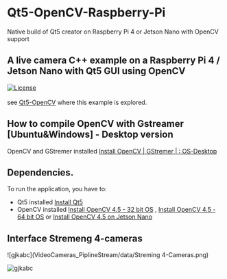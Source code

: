 # Qt5-OpenCV-Raspberry-Pi
Native build of Qt5 creator on Raspberry Pi 4 or Jetson Nano with OpenCV support
## A live camera C++ example on a Raspberry Pi 4 / Jetson Nano with Qt5 GUI using OpenCV <br/> 
[![License](https://img.shields.io/badge/License-Apache%202.0-blue.svg)](https://opensource.org/licenses/Apache-2.0)<br/><br/>
see [Qt5-OpenCV](https://qengineering.eu/install-qt5-with-opencv-on-raspberry-pi-4.html) where this example is explored. 


## How to compile OpenCV with Gstreamer [Ubuntu&Windows] - Desktop version
OpenCV and GStremer installed [Install OpenCV | GStremer | : OS-Desktop](https://galaktyk.medium.com/how-to-build-opencv-with-gstreamer-b11668fa09c)

## Dependencies.
To run the application, you have to:
- Qt5 installed [Install Qt5](https://qengineering.eu/install-qt5-with-opencv-on-raspberry-pi-4.html)<br/>
- OpenCV installed [Install OpenCV 4.5 - 32 bit OS](https://qengineering.eu/install-opencv-4.5-on-raspberry-pi-4.html)  ,  [Install OpenCV 4.5 - 64 bit OS](https://qengineering.eu/install-opencv-4.5-on-raspberry-64-os.html) or [Install OpenCV 4.5 on Jetson Nano](https://qengineering.eu/install-opencv-4.5-on-jetson-nano.html) <br/>

## Interface Stremeng 4-cameras
![gjkabc](VideoCameras_PiplineStream/data/Streming 4-Cameras.png)

![gjkabc](https://github.com/werasaimon/VideoCameras_PiplineStream/blob/b61608fb3c8a7e9937acd446287d7b925ed9189a/data/Streming%204-Cameras.png)
